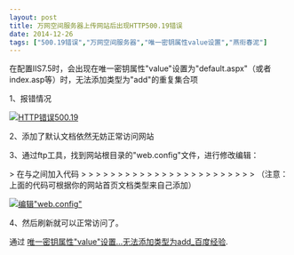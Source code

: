 ```yaml
---
layout: post
title: 万网空间服务器上传网站后出现HTTP500.19错误
date: 2014-12-26
tags: ["500.19错误","万网空间服务器","唯一密钥属性value设置","燕衔春泥"]
---
```


<!-- build time:Sat Jun 23 2018 12:05:15 GMT+0800 (中国标准时间) -->

在配置IIS7.5时，会出现在唯一密钥属性"value"设置为"default.aspx"（或者index.asp等）时，无法添加类型为"add"的重复集合项

1、报错情况

[![HTTP错误500.19](http://image.bmqy.net/uploads/2014/12/e1fe9925bc315c60bfb853a68eb1cb134954774d.jpg)](http://jingyan.baidu.com/article/20095761a4e051cb0721b41c.html)

2、添加了默认文档依然无妨正常访问网站

3、通过ftp工具，找到网站根目录的"web.config"文件，进行修改编辑：
<div class="content-list-text">  
> 在<files>与</files>之间加入代码  
>  
>  
> <clear />  
>  
>  
> <add value="index.php" />  
>  
>  
> <add value="Default.htm" />  
>  
>  
> <add value="index.htm" />  
>  
>  
> <add value="index.html" />  
>  
>  
> <add value="iisstart.htm" />  
>  
>  
> <add value="default.aspx" />  
>  
>  
> （注意：上面的代码可根据你的网站首页文档类型来自己添加）  
</div>

[![编辑"web.config"](http://image.bmqy.net/uploads/2014/12/bf096b63f6246b603b29893de8f81a4c510fa257.jpg)](http://jingyan.baidu.com/article/20095761a4e051cb0721b41c.html)

4、然后刷新就可以正常访问了。

通过 [唯一密钥属性"value"设置...无法添加类型为add_百度经验](http://jingyan.baidu.com/article/20095761a4e051cb0721b41c.html).
<!-- rebuild by neat -->